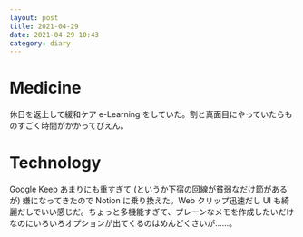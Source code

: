 ```yaml
---
layout: post
title: 2021-04-29
date: 2021-04-29 10:43
category: diary
---
```


# Medicine
休日を返上して緩和ケア e-Learning をしていた。割と真面目にやっていたらものすごく時間がかかってぴえん。

# Technology
Google Keep あまりにも重すぎて (というか下宿の回線が貧弱なだけ節があるが) 嫌になってきたので Notion に乗り換えた。Web クリップ迅速だし UI も綺麗だしでいい感じだ。ちょっと多機能すぎて、プレーンなメモを作成したいだけなのにいろいろオプションが出てくるのはめんどくさいが……。